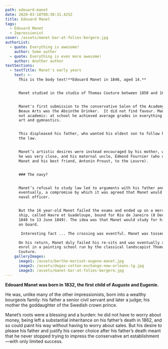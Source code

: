```yaml
---
path: edouard-manet
date: 2020-03-18T08:30:31.425Z
title: Edouard Manet
tags:
  - Edouard Manet
  - Impressionist
cover: /assets/manet-bar-at-folies-bergere.jpg
authorList:
  - quote: Everything is awesome!
    author: Some author
  - quote: Everything is even more awesome!
    author: Another author
textSections:
  - textTitle: Manet's early years
    text: >-
      This is the body text!**Edouard Manet in 1846, aged 14.**


      Manet studied in the studio of Thomas Couture between 1850 and 1856.


      Manet's first submission to the conservative Salon of the Academy des
      Beaux Arts was the Absinthe Drinker.  It did not find favour. Manet was
      not academic: at school he achieved average grades in everything except
      art and gymnastics.


      This displeased his father, who wanted his eldest son to follow him into
      the law.


      Manet’s artistic desires were instead encouraged by his mother, with whom
      he was very close, and his maternal uncle, Édmond Fournier (who often took
      Manet and his best friend, Antonin Proust, to the Louvre).


      ### The navy?


      Manet’s refusal to study law led to arguments with his father and,
      eventually, a compromise by which it was agreed that Manet would become a
      naval officer.


      But the 16 year-old Manet failed the exams and ended up on a merchant
      ship, called Havre et Guadeloupe, bound for Rio de Janeiro (8 December
      1848 to 13 June 1849). The idea was that Manet would study for his re-sits
      on board.

       Interesting fact ... The crossing was eventful. Manet was tossed around the ship during storms; spent days watching the water and the clouds; engaged in a maritime ritual for sailors passing the equator for the first time; went to the Rio carnival; was bitten by a snake; drew caricatures (which the ship's captain used as Christmas presents); and gave the crew painting lessons. He also resolved not to be a sailor.

      On his return, Manet duly failed his re-sits and was eventually allowed to
      enrol in a painting school run by the classical landscapist Thomas
      Couture.
    galleryImages:
      image1: /assets/berthe-morisot-eugene-manet.jpg
      image2: /assets/degas-cotton-exchange-new-orleans-lg.jpg
      image3: /assets/manet-bar-at-folies-bergere.jpg
---
```

**Edouard Manet was born in 1832, the first child of Auguste and Eugenie.**

He was, unlike many of the other impressionists, born into a wealthy bourgeois family: his father a senior civil servant and later a judge; his mother the goddaughter of the Swedish crown prince.

Manet’s roots were a blessing and a burden: he did not have to worry about money, being left a substantial inheritance on his father’s death in 1862, and so could paint his way without having to worry about sales. But his desire to please his father and justify his career choice after his father’s death meant that he never stopped trying to impress the conservative art establishment—with only limited success.